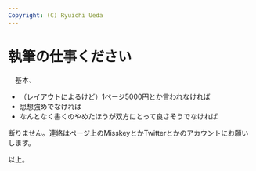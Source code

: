 ```yaml
---
Copyright: (C) Ryuichi Ueda
---
```


# 執筆の仕事ください

　基本、

* （レイアウトによるけど）1ページ5000円とか言われなければ
* 思想強めでなければ
* なんとなく書くのやめたほうが双方にとって良さそうでなければ

断りません。連絡はページ上のMisskeyとかTwitterとかのアカウントにお願いします。


以上。

